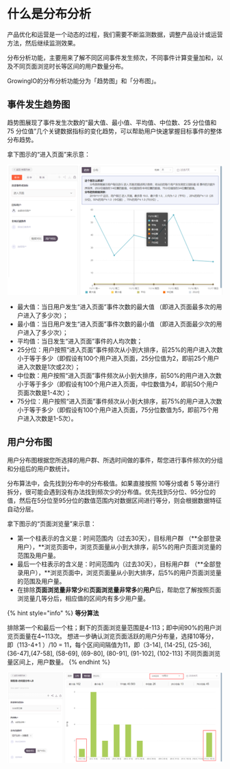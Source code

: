 # 什么是分布分析

产品优化和运营是一个动态的过程，我们需要不断监测数据，调整产品设计或运营方法，然后继续监测效果。

分布分析功能，主要用来了解不同区间事件发生频次，不同事件计算变量加和，以及不同页面浏览时长等区间的用户数量分布。

GrowingIO的分布分析功能分为「趋势图」和「分布图」。

## 事件发生趋势图

趋势图展现了事件发生次数的“最大值、最小值、平均值、中位数、25 分位值和 75 分位值”几个关键数据指标的变化趋势，可以帮助用户快速掌握目标事件的整体分布趋势。

拿下图示的“进入页面”来示意：

![](../../../../.gitbook/assets/fen-bu-1.png)

* 最大值：当日用户发生“进入页面”事件次数的最大值 （即进入页面最多次的用户进入了多少次）；
* 最小值：当日用户发生“进入页面”事件次数的最小值 （即进入页面最少次的用户进入了多少次）；
* 平均值：当日发生“进入页面”事件的人均次数；
* 25分位：用户按照“进入页面”事件频次从小到大排序，前25%的用户进入次数小于等于多少（即假设有100个用户进入页面，25分位值为2，即前25个用户进入次数是1次或2次）；
* 中位数：用户按照“进入页面”事件频次从小到大排序，前50%的用户进入次数小于等于多少（即假设有100个用户进入页面，中位数值为4，即前50个用户页面次数是1-4次）；
* 75分位：用户按照“进入页面”事件频次从小到大排序，前75%的用户进入次数小于等于多少（即假设有100个用户进入页面，75分位数值为5，即前75个用户进入次数是1-5次）。

## 用户分布图

用户分布图根据您所选择的用户群、所选时间做的事件，帮您进行事件频次的分组和分组后的用户数统计。

分布算法中，会先找到分布中的分布极值。如果直接按照 10等分或者 5 等分进行拆分，很可能会遇到没有办法找到频次少的分布值。优先找到5分位、95分位的值，然后在5分位至95分位的数值范围内对数据区间进行等分，则会根据数据特征自动分层。

拿下图示的“页面浏览量”来示意：

* 第一个柱表示的含义是：时间范围内（过去30天），目标用户群 （**全部登录用户），**浏览页面中，浏览页面量从小到大排序，前5%的用户页面浏览量的范围及用户量。
* 最后一个柱表示的含义是：时间范围内（过去30天），目标用户群 （**全部登录用户），**浏览页面中，浏览页面量从小到大排序，后5%的用户页面浏览量的范围及用户量。
* 在排除**页面浏览量非常少**和**页面浏览量非常多**的**用户**后，帮助您了解按照页面浏览量几等分后，相应值的区间内有多少用户量。

{% hint style="info" %}
**等分算法**

排除第一个和最后一个柱；剩下的页面浏览量范围是4-113；即中间90%的用户浏览页面量在4~113次。 想进一步确认浏览页面活跃的用户分布量，选择10等分，即（113-4+1 ）/10 = 11，每个区间间隔值为11，即（3-14\], \(14-25\], \(25-36\], \(36-47\],\(47-58\], \(58-69\], \(69-80\], \(80-91\], \(91-102\], \(102-113\] 不同页面浏览量区间上，用户数量。
{% endhint %}

![](../../../../.gitbook/assets/fen-bu-2.png)


